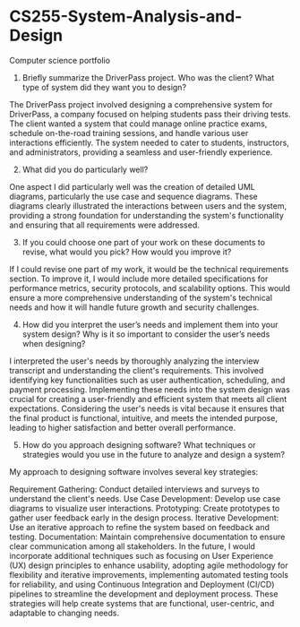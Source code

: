 # CS255-System-Analysis-and-Design
Computer science portfolio
1. Briefly summarize the DriverPass project. Who was the client? What type of system did they want you to design?

The DriverPass project involved designing a comprehensive system for DriverPass, a company focused on helping students pass their driving tests. The client wanted a system that could manage online practice exams, schedule on-the-road training sessions, and handle various user interactions efficiently. The system needed to cater to students, instructors, and administrators, providing a seamless and user-friendly experience.

2. What did you do particularly well?

One aspect I did particularly well was the creation of detailed UML diagrams, particularly the use case and sequence diagrams. These diagrams clearly illustrated the interactions between users and the system, providing a strong foundation for understanding the system's functionality and ensuring that all requirements were addressed.

3. If you could choose one part of your work on these documents to revise, what would you pick? How would you improve it?

If I could revise one part of my work, it would be the technical requirements section. To improve it, I would include more detailed specifications for performance metrics, security protocols, and scalability options. This would ensure a more comprehensive understanding of the system's technical needs and how it will handle future growth and security challenges.

4. How did you interpret the user’s needs and implement them into your system design? Why is it so important to consider the user’s needs when designing?

I interpreted the user's needs by thoroughly analyzing the interview transcript and understanding the client's requirements. This involved identifying key functionalities such as user authentication, scheduling, and payment processing. Implementing these needs into the system design was crucial for creating a user-friendly and efficient system that meets all client expectations. Considering the user's needs is vital because it ensures that the final product is functional, intuitive, and meets the intended purpose, leading to higher satisfaction and better overall performance.

5. How do you approach designing software? What techniques or strategies would you use in the future to analyze and design a system?

My approach to designing software involves several key strategies:

Requirement Gathering: Conduct detailed interviews and surveys to understand the client's needs.
Use Case Development: Develop use case diagrams to visualize user interactions.
Prototyping: Create prototypes to gather user feedback early in the design process.
Iterative Development: Use an iterative approach to refine the system based on feedback and testing.
Documentation: Maintain comprehensive documentation to ensure clear communication among all stakeholders.
In the future, I would incorporate additional techniques such as focusing on User Experience (UX) design principles to enhance usability, adopting agile methodology for flexibility and iterative improvements, implementing automated testing tools for reliability, and using Continuous Integration and Deployment (CI/CD) pipelines to streamline the development and deployment process. These strategies will help create systems that are functional, user-centric, and adaptable to changing needs.
